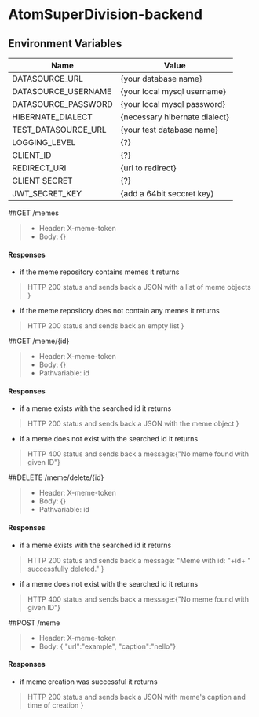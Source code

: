 # AtomSuperDivision-backend

## Environment Variables

|Name                | Value                        |
|--------------------|------------------------------|
|DATASOURCE_URL	     |{your database name}          |
|DATASOURCE_USERNAME |{your local mysql username}   |
|DATASOURCE_PASSWORD |{your local mysql password}   |
|HIBERNATE_DIALECT   |{necessary hibernate dialect} |
|TEST_DATASOURCE_URL |{your test database name}     |
|LOGGING_LEVEL       |{?}                           |
|CLIENT_ID           |{?}                           |
|REDIRECT_URI        |{url to redirect}             |        
|CLIENT SECRET       |{?}                           |
|JWT_SECRET_KEY      |{add a 64bit seccret key}     |

##GET /memes
> - Header: X-meme-token 
> - Body: {}
####  Responses
* if the meme repository contains memes it returns 
> HTTP 200 status and sends back a JSON with a list of meme objects }
* if the meme repository does not contain any memes it returns 
> HTTP 200 status and sends back an empty list }

##GET /meme/{id}
> - Header: X-meme-token 
> - Body: {}
> - Pathvariable: id
####  Responses
* if a meme exists with the searched id it returns
> HTTP 200 status and sends back a JSON with the meme object }
* if a meme does not exist with the searched id it returns 
> HTTP 400 status and sends back a message:{"No meme found with given ID"}

##DELETE /meme/delete/{id}
> - Header: X-meme-token 
> - Body: {}
> - Pathvariable: id
####  Responses
* if a meme exists with the searched id it returns
> HTTP 200 status and sends back a message: "Meme with id: "+id+ " successfully deleted." }
* if a meme does not exist with the searched id it returns 
> HTTP 400 status and sends back a message:{"No meme found with given ID"}


##POST /meme
> - Header: X-meme-token 
> - Body: {   "url":"example",
              "caption":"hello"}
####  Responses
* if meme creation was successful it returns
> HTTP 200 status and sends back a JSON with meme's caption and time of creation }
